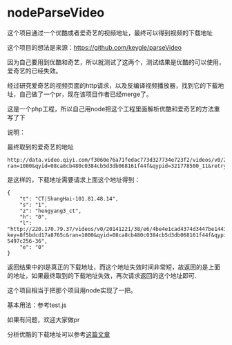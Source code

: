 nodeParseVideo
==============

这个项目通过一个优酷或者爱奇艺的视频地址，最终可以得到视频的下载地址

这个项目的想法是来源：https://github.com/keygle/parseVideo


因为自己要用到优酷和奇艺，所以就测试了这两个，测试结果是优酷的可以使用，爱奇艺的已经失效。

经过研究爱奇艺的视频页面的http请求，以及反编译视频播放器，找到它的下载地址，自己做了一个pr，现在该项目作者已经merge了。


这是一个php工程，所以自己用node把这个工程里面解析优酷和爱奇艺的方法重写了下

说明：

最终取到的爱奇艺的地址

    http://data.video.qiyi.com/f3060e76a71fedac773d327734e723f2/videos/v0/20141023/7b/b5/96c5fa7650168e97c445f976b0b5b68f.f4v?ran=1000&qyid=08ca8cb480c0384cb5d3db068161f44f&qypid=321778500_11&retry=1

是这样的，下载地址需要请求上面这个地址得到：

    {
        "t": "CT|ShangHai-101.81.48.14",
        "s": "1",
        "z": "hengyang3_ct",
        "h": "0",
        "l": "http://220.170.79.37/videos/v0/20141221/38/e6/4be4e1cad4374d3447be144397366ff8.f4v?key=8f5bdcd17a8765c&ran=1000&qyid=08ca8cb480c0384cb5d3db068161f44f&qypid=335764500_11&retry=1&uuid=6551300e-5497c256-36",
        "e": "0"
    }

返回结果中的l是真正的下载地址，而这个地址失效时间非常短，故返回的是上面的地址，如果最终取到的下载地址失效，再次请求返回的这个地址即可.


这个项目相当于把那个项目用node实现了一把。

基本用法：参考test.js


如果有问题，欢迎大家做pr



分析优酷的下载地址可以参考[这篇文章](http://www.cnblogs.com/keygle/p/3829653.html)


